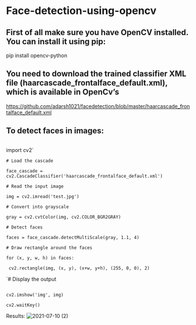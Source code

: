 # Face-detection-using-opencv
## First of all make sure you have OpenCV installed. You can install it using pip:

pip install opencv-python

## You need to download the trained classifier XML file (haarcascade_frontalface_default.xml), which is available in OpenCv’s

https://github.com/adarsh1021/facedetection/blob/master/haarcascade_frontalface_default.xml
## To detect faces in images:
 ```
 ```
 import cv2`

`# Load the cascade`

`face_cascade = cv2.CascadeClassifier('haarcascade_frontalface_default.xml')`

`# Read the input image`

`img = cv2.imread('test.jpg')`

`# Convert into grayscale`

`gray = cv2.cvtColor(img, cv2.COLOR_BGR2GRAY)`

`# Detect faces`

`faces = face_cascade.detectMultiScale(gray, 1.1, 4)`

`# Draw rectangle around the faces`

`for (x, y, w, h) in faces:`

 ` cv2.rectangle(img, (x, y), (x+w, y+h), (255, 0, 0), 2)`
    
`# Display the output
```
```

`cv2.imshow('img', img)`

`cv2.waitKey() `







Results:
![2021-07-10 (2)](https://user-images.githubusercontent.com/85651071/125176745-a4466c00-e1de-11eb-90cb-4bf886e9e4e5.png)



